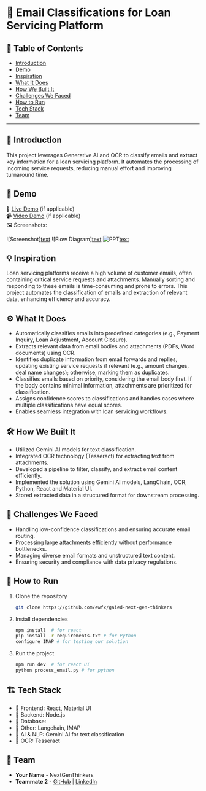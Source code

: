 # 🚀 Email Classifications for Loan Servicing Platform


## 📌 Table of Contents
- [Introduction](#introduction)
- [Demo](#demo)
- [Inspiration](#inspiration)
- [What It Does](#what-it-does)
- [How We Built It](#how-we-built-it)
- [Challenges We Faced](#challenges-we-faced)
- [How to Run](#how-to-run)
- [Tech Stack](#tech-stack)
- [Team](#team)

---

## 🎯 Introduction
This project leverages Generative AI and OCR to classify emails and extract key information for a loan servicing platform. It automates the processing of incoming service requests, reducing manual effort and improving turnaround time.

## 🎥 Demo
🔗 [Live Demo](#) (if applicable)  
📹 [Video Demo](#) (if applicable)  
🖼️ Screenshots:

![Screenshot][text](artifacts/arch/Hachathon2025_snaps.docx)
![Flow Diagram][text](artifacts/arch/FlowDiagram.pptx)
![PPT](link-to-image)[text](artifacts/arch/Hackathon_PPT_Next_Gen_Thinkers_Final.pptx)

## 💡 Inspiration
Loan servicing platforms receive a high volume of customer emails, often containing critical service requests and attachments. Manually sorting and responding to these emails is time-consuming and prone to errors. This project automates the classification of emails and extraction of relevant data, enhancing efficiency and accuracy.

## ⚙️ What It Does
- Automatically classifies emails into predefined categories (e.g., Payment Inquiry, Loan Adjustment, Account Closure).
- Extracts relevant data from email bodies and attachments (PDFs, Word documents) using OCR.
- Identifies duplicate information from email forwards and replies, updating existing service requests if relevant (e.g., amount changes, deal name changes); otherwise, marking them as duplicates.
- Classifies emails based on priority, considering the email body first. If the body contains minimal information, attachments are prioritized for classification.
- Assigns confidence scores to classifications and handles cases where multiple classifications have equal scores.
- Enables seamless integration with loan servicing workflows.

## 🛠️ How We Built It
- Utilized Gemini AI models for text classification.
- Integrated OCR technology (Tesseract) for extracting text from attachments.
- Developed a pipeline to filter, classify, and extract email content efficiently.
- Implemented the solution using Gemini AI models, LangChain, OCR, Python, React and Material UI.
- Stored extracted data in a structured format for downstream processing.

## 🚧 Challenges We Faced
- Handling low-confidence classifications and ensuring accurate email routing.
- Processing large attachments efficiently without performance bottlenecks.
- Managing diverse email formats and unstructured text content.
- Ensuring security and compliance with data privacy regulations.

## 🏃 How to Run
1. Clone the repository  
   ```sh
   git clone https://github.com/ewfx/gaied-next-gen-thinkers
   ```
2. Install dependencies  
   ```sh
   npm install  # for react
   pip install -r requirements.txt # for Python
   configure IMAP # for testing our solution
   ```
3. Run the project  
   ```sh
   npm run dev  # for react UI
   python process_email.py # for python
   ```

## 🏗️ Tech Stack
- 🔹 Frontend: React, Material UI
- 🔹 Backend: Node.js
- 🔹 Database:
- 🔹 Other: Langchain, IMAP
- 🔹 AI & NLP: Gemini AI for text classification
- 🔹 OCR: Tesseract

## 👥 Team
- **Your Name** - NextGenThinkers
- **Teammate 2** - [GitHub](#) | [LinkedIn](#)